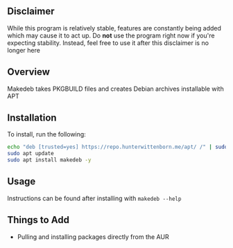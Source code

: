## Disclaimer ##
While this program is relatively stable, features are constantly being added which may cause it to act up. Do **not** use the program right now if you're expecting stability. Instead, feel free to use it after this disclaimer is no longer here

## Overview ##
Makedeb takes PKGBUILD files and creates Debian archives installable with APT

## Installation ##
To install, run the following:
```sh
echo "deb [trusted=yes] https://repo.hunterwittenborn.me/apt/ /" | sudo tee /etc/apt/sources.list.d/hunterwittenborn.me.list
sudo apt update
sudo apt install makedeb -y
```

## Usage ##
Instructions can be found after installing with `makedeb --help`

## Things to Add ##
- Pulling and installing packages directly from the AUR
